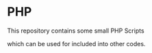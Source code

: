 # PHP

This repository contains some small PHP Scripts

which can be used for included into other codes. 
